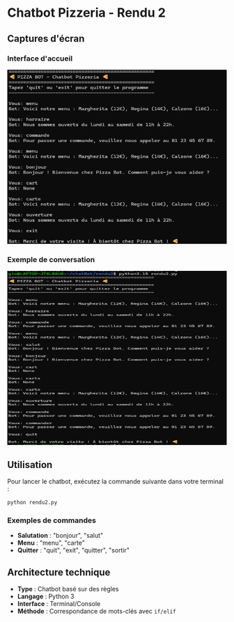 
# Chatbot Pizzeria - Rendu 2

## Captures d'écran

### Interface d'accueil

<img src="image1.png" alt="Interface d'accueil du chatbot pizzeria" width="600" height="400" />

### Exemple de conversation

<img src="image2.png" alt="Exemple de conversation avec le chatbot" width="600" height="400" />

## Utilisation

Pour lancer le chatbot, exécutez la commande suivante dans votre terminal :

```bash
python rendu2.py
```

### Exemples de commandes

- **Salutation** : "bonjour", "salut"
- **Menu** : "menu", "carte"
- **Quitter** : "quit", "exit", "quitter", "sortir"

## Architecture technique

- **Type** : Chatbot basé sur des règles
- **Langage** : Python 3
- **Interface** : Terminal/Console
- **Méthode** : Correspondance de mots-clés avec `if/elif`
